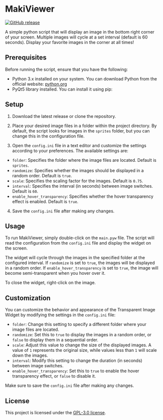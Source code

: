 # MakiViewer

[![GitHub release](https://img.shields.io/github/release/lomdaro/makiviewer.svg)](https://github.com/lomdaro/makiviewer/releases)

A simple python script that will display an image in the bottom right corner of your screen. Multiple images will cycle at a set interval (default is 60 seconds). Display your favorite images in the corner at all times!
## Prerequisites 
Before running the script, ensure that you have the following: 
- Python 3.x installed on your system. You can download Python from the official website: [python.org](https://www.python.org) 
- PyQt5 library installed. You can install it using pip:
## Setup

1. Download the latest release or clone the repository.

2. Place your desired image files in a folder within the project directory. By default, the script looks for images in the `sprites` folder, but you can change this in the configuration file.

3. Open the `config.ini` file in a text editor and customize the settings according to your preferences. The available settings are:
 - `folder`: Specifies the folder where the image files are located. Default is `sprites`.
 - `randomize`: Specifies whether the images should be displayed in a random order. Default is `true`.
 - `scale`: Specifies the scaling factor for the images. Default is `0.75`.
 - `interval`: Specifies the interval (in seconds) between image switches. Default is `60`.
 - `enable_hover_transparency`: Specifies whether the hover transparency effect is enabled. Default is `true`.

4. Save the `config.ini` file after making any changes.

## Usage

To run MakiViewer, simply double-click on the `main.pyw` file. The script will read the configuration from the `config.ini` file and display the widget on the screen.

The widget will cycle through the images in the specified folder at the configured interval. If `randomize` is set to `true`, the images will be displayed in a random order. If `enable_hover_transparency` is set to `true`, the image will become semi-transparent when you hover over it.

To close the widget, right-click on the image.

## Customization

You can customize the behavior and appearance of the Transparent Image Widget by modifying the settings in the `config.ini` file:

- `folder`: Change this setting to specify a different folder where your image files are located.
- `randomize`: Set this to `true` to display the images in a random order, or `false` to display them in a sequential order.
- `scale`: Adjust this value to change the size of the displayed images. A value of `1` represents the original size, while values less than `1` will scale down the images.
- `interval`: Modify this setting to change the duration (in seconds) between image switches.
- `enable_hover_transparency`: Set this to `true` to enable the hover transparency effect, or `false` to disable it.

Make sure to save the `config.ini` file after making any changes.

## License

This project is licensed under the [GPL-3.0 license](LICENSE).